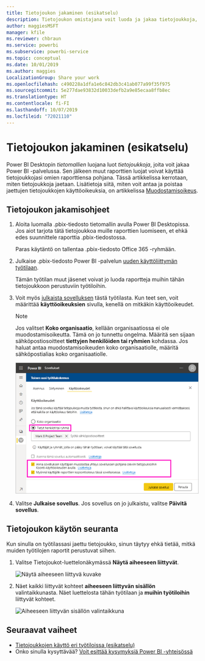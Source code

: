 ```yaml
---
title: Tietojoukon jakaminen (esikatselu)
description: Tietojoukon omistajana voit luoda ja jakaa tietojoukkoja, jotta muutkin voivat käyttää niitä. Opi jakamaan niitä.
author: maggiesMSFT
manager: kfile
ms.reviewer: chbraun
ms.service: powerbi
ms.subservice: powerbi-service
ms.topic: conceptual
ms.date: 10/01/2019
ms.author: maggies
LocalizationGroup: Share your work
ms.openlocfilehash: c490228a1dfa1e6c842db3c41ab077a99f35f975
ms.sourcegitcommit: 5e277dae93832d10033defb2a9e85ecaa8ffb8ec
ms.translationtype: HT
ms.contentlocale: fi-FI
ms.lasthandoff: 10/07/2019
ms.locfileid: "72021110"
---
```

# <a name="share-a-dataset-preview"></a>Tietojoukon jakaminen (esikatselu)

Power BI Desktopin *tietomallien* luojana luot *tietojoukkoja*, joita voit jakaa Power BI -palvelussa. Sen jälkeen muut raporttien luojat voivat käyttää tietojoukkojasi omien raporttiensa pohjana. Tässä artikkelissa kerrotaan, miten tietojoukkoja jaetaan. Lisätietoja siitä, miten voit antaa ja poistaa jaettujen tietojoukkojen käyttöoikeuksia, on artikkelissa [Muodostamisoikeus](service-datasets-build-permissions.md).

## <a name="steps-to-sharing-your-dataset"></a>Tietojoukon jakamisohjeet

1. Aloita luomalla .pbix-tiedosto tietomallin avulla Power BI Desktopissa. Jos aiot tarjota tätä tietojoukkoa muille raporttien luomiseen, et ehkä edes suunnittele raporttia .pbix-tiedostossa.

    Paras käytäntö on tallentaa .pbix-tiedosto Office 365 -ryhmään.

1. Julkaise .pbix-tiedosto Power BI -palvelun [uuden käyttöliittymän työtilaan](service-create-the-new-workspaces.md).
    
    Tämän työtilan muut jäsenet voivat jo luoda raportteja muihin tähän tietojoukkoon perustuviin työtiloihin.

1. Voit myös [julkaista sovelluksen](service-create-distribute-apps.md) tästä työtilasta. Kun teet sen, voit määrittää **käyttöoikeuksien** sivulla, kenellä on mitkäkin käyttöoikeudet.

    > [!NOTE]
    > Jos valitset **Koko organisaatio**, kellään organisaatiossa ei ole muodostamisoikeutta. Tämä on jo tunnettu ongelma. Määritä sen sijaan sähköpostiosoitteet **tiettyjen henkilöiden tai ryhmien** kohdassa.  Jos haluat antaa muodostamisoikeuden koko organisaatiolle, määritä sähköpostialias koko organisaatiolle.

    ![Sovelluskäyttöoikeuksien määrittäminen](media/service-datasets-build-permissions/power-bi-dataset-app-permission-new-look.png)

1. Valitse **Julkaise sovellus**. Jos sovellus on jo julkaistu, valitse **Päivitä sovellus**.

## <a name="track-your-dataset-usage"></a>Tietojoukon käytön seuranta

Kun sinulla on työtilassasi jaettu tietojoukko, sinun täytyy ehkä tietää, mitkä muiden työtilojen raportit perustuvat siihen.

1. Valitse Tietojoukot-luettelonäkymässä **Näytä aiheeseen liittyvät**.

    ![Näytä aiheeseen liittyvä kuvake](media/service-datasets-build-permissions/power-bi-dataset-view-related-to-dataset.png)

1. Näet kaikki liittyvät kohteet **aiheeseen liittyvän sisällön** valintaikkunasta. Näet luettelosta tähän työtilaan ja **muihin työtiloihin** liittyvät kohteet.
 
    ![Aiheeseen liittyvän sisällön valintaikkuna](media/service-datasets-build-permissions/power-bi-dataset-related-workspaces.png)

## <a name="next-steps"></a>Seuraavat vaiheet

- [Tietojoukkojen käyttö eri työtiloissa (esikatselu)](service-datasets-across-workspaces.md)
- Onko sinulla kysyttävää? [Voit esittää kysymyksiä Power BI -yhteisössä](http://community.powerbi.com/)
